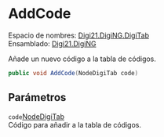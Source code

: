 # AddCode

Espacio de nombres: [Digi21.DigiNG.DigiTab](../../)  
Ensamblado: [Digi21.DigiNG](../../../)

Añade un nuevo código a la tabla de códigos.

```csharp
public void AddCode(NodeDigiTab code)
```

## Parámetros

`code`[NodeDigiTab](../../nodedigitab/)  
Código para añadir a la tabla de códigos.

